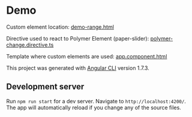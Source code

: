 # Demo

Custom element location:
[demo-range.html](src/assets/elements/demo-range.html)

Directive used to react to Polymer Element (paper-slider):
[polymer-change.directive.ts](src/app/polymer-change.directive.ts)

Template where custom elements are used:
[app.component.html](src/app/app.component.html)

This project was generated with [Angular CLI](https://github.com/angular/angular-cli) version 1.7.3.

## Development server

Run `npm run start` for a dev server. Navigate to `http://localhost:4200/`. The app will automatically reload if you change any of the source files.
